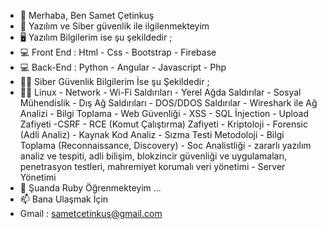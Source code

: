 - 👋 Merhaba, Ben Samet Çetinkuş
- 👀 Yazılım ve Siber güvenlik ile ilgilenmekteyim 
- 🖥️ Yazılım Bilgilerim ise şu şekildedir ;
- 💻 Front End : Html - Css - Bootstrap - Firebase
- 💻 Back-End : Python - Angular - Javascript - Php
- 👨‍💻 Siber Güvenlik Bilgilerim İse şu Şekildedir ;
- 👨‍💻 Linux - Network - Wi-Fi Saldırıları - Yerel Ağda Saldırılar - Sosyal Mühendislik - Dış Ağ Saldırıları - DOS/DDOS Saldırılar - Wireshark ile Ağ Analizi - Bilgi Toplama - Web Güvenliği - XSS - SQL İnjection - Upload Zafiyeti -CSRF - RCE (Komut Çalıştırma) Zafiyeti - Kriptoloji - Forensic (Adli Analiz) - Kaynak Kod Analiz -   Sızma Testi Metodoloji - Bilgi Toplama (Reconnaissance, Discovery) - Soc Analistliği - zararlı yazılım analiz ve tespiti, adli bilişim, blokzincir güvenliği ve uygulamaları, penetrasyon testleri, mahremiyet korumalı veri yönetimi - Server Yönetimi
- 🌱 Şuanda Ruby Öğrenmekteyim ...
- 📫 Bana Ulaşmak İçin 
- Gmail : sametcetinkus@gmail.com


<!---
sametcetinkuss/sametcetinkuss is a ✨ special ✨ repository because its `README.md` (this file) appears on your GitHub profile.
You can click the Preview link to take a look at your changes.
--->
